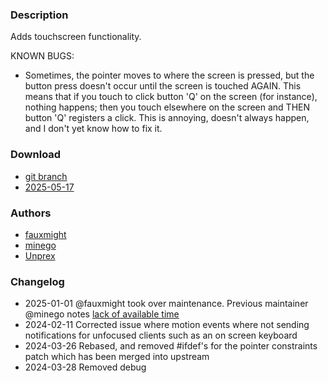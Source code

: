 ### Description
Adds touchscreen functionality.

KNOWN BUGS:
- Sometimes, the pointer moves to where the screen is pressed, but the button press doesn't occur until the screen is touched AGAIN. This means that if you touch to click button 'Q' on the screen (for instance), nothing happens; then you touch elsewhere on the screen and THEN button 'Q' registers a click. This is annoying, doesn't always happen, and I don't yet know how to fix it.

### Download
- [git branch](https://codeberg.org/fauxmight/dwl/src/branch/touch-input)
- [2025-05-17](https://codeberg.org/dwl/dwl-patches/raw/branch/main/patches/touch-input/touch-input.patch)

### Authors
- [fauxmight](https://codeberg.org/fauxmight)
- [minego](https://codeberg.org/minego)
- [Unprex](https://github.com/Unprex)

### Changelog
- 2025-01-01 @fauxmight took over maintenance. Previous maintainer @minego notes [lack of available time](https://codeberg.org/dwl/dwl-patches/pulls/102#issuecomment-2557944)
- 2024-02-11 Corrected issue where motion events where not sending notifications for unfocused clients such as an on screen keyboard
- 2024-03-26 Rebased, and removed #ifdef's for the pointer constraints patch which has been merged into upstream
- 2024-03-28 Removed debug
